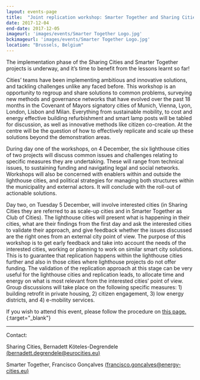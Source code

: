 ```yaml
---
layout: events-page
title:  "Joint replication workshop: Smarter Together and Sharing Cities lighthouse cities"
date: 2017-12-04
end-date: 2017-12-05
imageurl: 'images/events/Smarter Together Logo.jpg'
bckimageurl: 'images/events/Smarter Together Logo.jpg'
location: "Brussels, Belgium"
---
```


The implementation phase of the Sharing Cities and Smarter Together projects is underway, and it’s time to benefit from the lessons learnt so far! 

Cities’ teams have been implementing ambitious and innovative solutions, and tackling challenges unlike any faced before. This workshop is an opportunity to regroup and share solutions to common problems, surveying new methods and governance networks that have evolved over the past 18 months in the Covenant of Mayors signatory cities of Munich, Vienna, Lyon, London, Lisbon and Milan. 
Everything from sustainable mobility, to cost and energy effective building refurbishment and smart lamp posts will be tabled for discussion, as well as innovative methods like citizen co-creation. At the centre will be the question of how to effectively replicate and scale up these solutions beyond the demonstration areas.

During day one of the workshops, on 4 December, the six lighthouse cities of two projects will discuss common issues and challenges relating to specific measures they are undertaking. These will range from technical issues, to sustaining funding and navigating legal and social networks. Workshops will also be concerned with enablers within and outside the lighthouse cities, and political strategies for managing both structures within the municipality and external actors. It will conclude with the roll-out of actionable solutions.

Day two, on Tuesday 5 December, will involve interested cities (in Sharing Cities they are referred to as scale-up cities and in Smarter Together as Club of Cities). The lighthouse cities will present what is happening in their cities, what are their findings from the first day and ask the interested cities to validate their approach, and give feedback whether the issues discussed are the right ones from an external city point of view. The purpose of this workshop is to get early feedback and take into account the needs of the interested cities, working or planning to work on similar smart city solutions. This is to guarantee that replication happens within the lighthouse cities further and also in those cities where lighthouse projects do not offer funding. The validation of the replication approach at this stage can be very useful for the lighthouse cities and replication leads, to allocate time and energy on what is most relevant from the interested cities’ point of view. Group discussions will take place on the following specific measures: 1) building retrofit in private housing, 2) citizen engagement, 3) low energy districts, and 4) e-mobility services.

If you wish to attend this event, please follow the procedure on [this page.](http://smarter-together.eu/news/2017-11-07-Call-for-Interested-Cities-Replication-Workshop/){:target="_blank"}

________________________________________

Contact:

Sharing Cities, Bernadett Köteles-Degrendele [(bernadett.degrendele@eurocities.eu)](mailto:bernadett.degrendele@eurocities.eu)

Smarter Together, Francisco Gonçalves [(francisco.goncalves@energy-cities.eu)](mailto:francisco.goncalves@energy-cities.eu)
